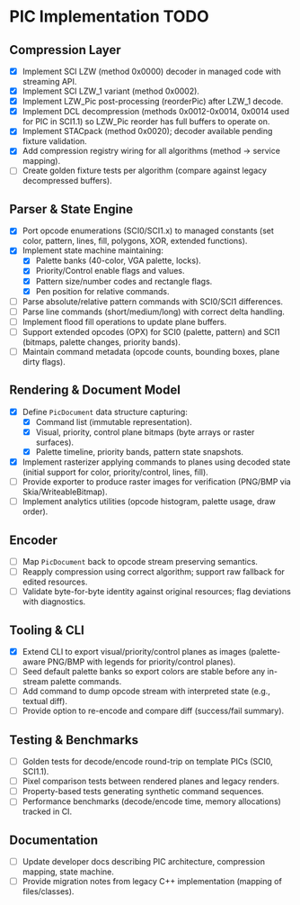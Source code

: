 # PIC Implementation TODO

## Compression Layer
- [x] Implement SCI LZW (method 0x0000) decoder in managed code with streaming API.
- [x] Implement SCI LZW_1 variant (method 0x0002).
- [x] Implement LZW_Pic post-processing (reorderPic) after LZW_1 decode.
- [x] Implement DCL decompression (methods 0x0012-0x0014, 0x0014 used for PIC in SCI1.1) so LZW_Pic reorder has full buffers to operate on.
- [x] Implement STACpack (method 0x0020); decoder available pending fixture validation.
- [x] Add compression registry wiring for all algorithms (method → service mapping).
- [ ] Create golden fixture tests per algorithm (compare against legacy decompressed buffers).

## Parser & State Engine
- [x] Port opcode enumerations (SCI0/SCI1.x) to managed constants (set color, pattern, lines, fill, polygons, XOR, extended functions).
- [x] Implement state machine maintaining:
  - [x] Palette banks (40-color, VGA palette, locks).
  - [x] Priority/Control enable flags and values.
  - [x] Pattern size/number codes and rectangle flags.
  - [x] Pen position for relative commands.
- [ ] Parse absolute/relative pattern commands with SCI0/SCI1 differences.
- [ ] Parse line commands (short/medium/long) with correct delta handling.
- [ ] Implement flood fill operations to update plane buffers.
- [ ] Support extended opcodes (OPX) for SCI0 (palette, pattern) and SCI1 (bitmaps, palette changes, priority bands).
- [ ] Maintain command metadata (opcode counts, bounding boxes, plane dirty flags).

## Rendering & Document Model
- [x] Define `PicDocument` data structure capturing:
  - [x] Command list (immutable representation).
  - [x] Visual, priority, control plane bitmaps (byte arrays or raster surfaces).
  - [x] Palette timeline, priority bands, pattern state snapshots.
- [x] Implement rasterizer applying commands to planes using decoded state (initial support for color, priority/control, lines, fill).
- [ ] Provide exporter to produce raster images for verification (PNG/BMP via Skia/WriteableBitmap).
- [ ] Implement analytics utilities (opcode histogram, palette usage, draw order).

## Encoder
- [ ] Map `PicDocument` back to opcode stream preserving semantics.
- [ ] Reapply compression using correct algorithm; support raw fallback for edited resources.
- [ ] Validate byte-for-byte identity against original resources; flag deviations with diagnostics.

## Tooling & CLI
- [x] Extend CLI to export visual/priority/control planes as images (palette-aware PNG/BMP with legends for priority/control planes).
- [ ] Seed default palette banks so export colors are stable before any in-stream palette commands.
- [ ] Add command to dump opcode stream with interpreted state (e.g., textual diff).
- [ ] Provide option to re-encode and compare diff (success/fail summary).

## Testing & Benchmarks
- [ ] Golden tests for decode/encode round-trip on template PICs (SCI0, SCI1.1).
- [ ] Pixel comparison tests between rendered planes and legacy renders.
- [ ] Property-based tests generating synthetic command sequences.
- [ ] Performance benchmarks (decode/encode time, memory allocations) tracked in CI.

## Documentation
- [ ] Update developer docs describing PIC architecture, compression mapping, state machine.
- [ ] Provide migration notes from legacy C++ implementation (mapping of files/classes).
